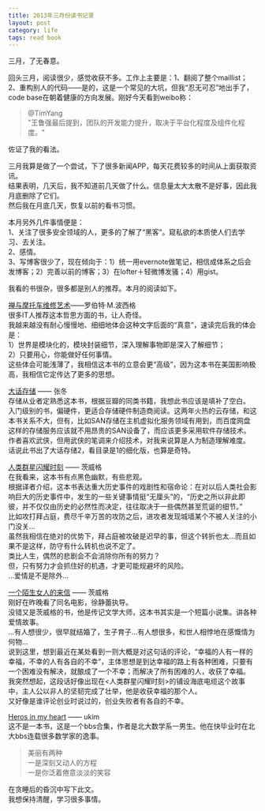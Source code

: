 ```yaml
---
title: 2013年三月份读书记录
layout: post
category: life
tags: read book
---
```


三月，了无春意。

回头三月，阅读很少，感觉收获不多。工作上主要是：1、翻阅了整个maillist；2、重构别人的代码——是的，这是一个常见的大坑，但我“忍无可忍”地出手了，code base在朝着健康的方向发展。刚好今天看到weibo称：

> @TimYang  
> "王鲁强最后提到，团队的开发能力提升，取决于平台化程度及组件化程度。"  

佐证了我的看法。  

三月我算是做了一个尝试，下了很多新闻APP，每天花费较多的时间从上面获取资讯。  
结果表明，几天后，我不知道前几天做了什么。信息量太大太散不是好事，因此我月底删除了它们。  
然后我在月底几天，恢复以前的看书习惯。  

本月另外几件事情便是：  
1、关注了很多安全领域的人，更多的了解了“黑客”。窥私欲的本质使人们去学习、去关注。  
2、感情。  
3、写博客很少了，现在倾向于：1）统一用evernote做笔记，相信成体系之后会发博客；2）完善以前的博客；3）在lofter＋轻微博发骚；4）用gist。  

我看的书很杂，很多都是别人的推荐。本月的阅读如下。

[禅与摩托车维修艺术](http://book.douban.com/subject/6811366/)——罗伯特·M.波西格  
很多IT人推荐这本哲思方面的书，让人奇怪。  
我越来越没有耐心慢慢地、细细地体会这种文字后面的“真意”，速读完后我的体会是：  
1）世界是模块化的，模块封装细节，深入理解事物即是深入了解细节；  
2）只要用心，你能做好任何事情。  
这些体会可能浅薄了，我相信这本书的立意会更“高级”，因为这本书在美国影响极高，我相信它定传达了更多的思想。  

[大话存储](http://book.douban.com/subject/3245122/) —— 张冬  
存储从业者定熟悉这本书，根据豆瓣的同类书籍，我想此书应该是填补了空白。  
入门级别的书，偏硬件，更适合存储硬件制造商阅读。这两年火热的云存储，和这本书关系不大，但有，比如SAN存储在主机虚拟化服务领域有用到，而百度网盘这样的存储服务应该就不用昂贵的SAN设备了，而应该更多采用软件存储技术。  
作者喜欢武侠，但用武侠的笔调来介绍技术，对我来说算是人为制造理解难度。  
话说此书出了大话存储2，看目录是1的细化版，也算是奇特。  

[人类群星闪耀时刻](http://book.douban.com/subject/3633490/) —— 茨威格  
在我看来，这本书有点黑色幽默，有些悲观。  
根据译者介绍，这本书表达重大历史事件的戏剧性和宿命论：在对以后人类社会影响巨大的历史事件中，发生的一些关键事情挺“无厘头”的，“历史之所以非此即彼，并不仅仅由历史的必然性而决定，往往取决于一些偶然甚至荒诞的细节。”  
比如攻打拜占庭，费尽千辛万苦的攻防之后，进攻者发现城墙某个不被人关注的小门没关...  
虽然我相信在绝对的优势下，拜占庭被攻破是迟早的事，但这个转折也太...而且如果不是这样，防守有什么转机也说不定了。  
类比人生，偶然的悲剧会不会消除你所有的努力？  
但，只有努力才会抓住好的机遇，才更可能规避坏的风险。  
...爱情是不是除外...

[一个陌生女人的来信](http://book.douban.com/subject/3136255/) —— 茨威格  
刚好在昨晚看了同名电影，徐静蕾执导。  
没错又是茨威格的书，他是传记文学大师，这本书其实是一个短篇小说集。讲各种爱情故事。  
...有人想很少，很早就结婚了，生子育子...有人想很多，和世人相悖地在感慨情为何物...  
说到这里，想到最近在某处看到一则大概是对这句话的评论，“幸福的人有一样的幸福，不幸的人有各自的不幸”，主体思想是到达幸福的路上有各种困难，只要有一个困难没有解决，就酿成了一个不幸；而解决了所有困难的人，收获了幸福。  
我突然想起，这段话好像出现在<人类群星闪耀时刻>的铺设海底电缆这个故事中，主人公以非人的坚韧完成了壮举，他是收获幸福的那个人。  
又好像是谁评论创业时说过的，创业失败者有各自的不幸。  

[Heros in my heart](http://www.math.ucla.edu/~wuty11/Heroes%20in%20my%20heart.pdf) —— ukim  
这不是一本书，这是一个bbs合集，作者是北大数学系一男生。他在快毕业时在北大bbs连载很多数学家的逸事。  

> 美丽有两种  
> 一是深刻又动人的方程  
> 一是你泛着倦意淡淡的笑容  


在贪睡后的昏沉中写下此文。  
我想保持清醒，学习很多事情。  
